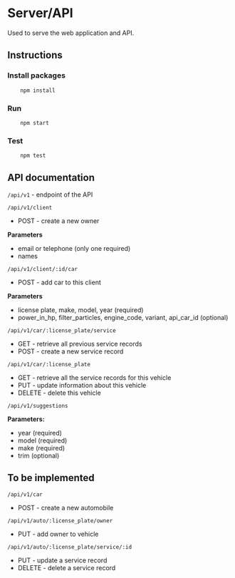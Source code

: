 # Server/API
Used to serve the web application and API.

## Instructions

### Install packages

```
    npm install
```

### Run

```
    npm start
```

### Test
```
    npm test
```

## API documentation

`/api/v1` - endpoint of the API

`/api/v1/client`
* POST - create a new owner

**Parameters**
* email or telephone (only one required)
* names

`/api/v1/client/:id/car`
* POST - add car to this client

**Parameters**
* license plate, make, model, year (required)
* power_in_hp, filter_particles, engine_code, variant, api_car_id (optional)

`/api/v1/car/:license_plate/service`
* GET - retrieve all previous service records
* POST - create a new service record

`/api/v1/car/:license_plate`
* GET - retrieve all the service records for this vehicle
* PUT - update information about this vehicle
* DELETE - delete this vehicle

`/api/v1/suggestions`

**Parameters:**
* year (required)
* model (required)
* make (required)
* trim (optional)

To be implemented
---

`/api/v1/car`
* POST - create a new automobile

`/api/v1/auto/:license_plate/owner`
* PUT - add owner to vehicle

`/api/v1/auto/:license_plate/service/:id`
* PUT - update a service record
* DELETE - delete a service record
